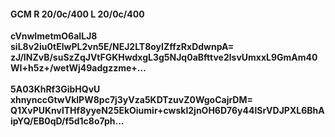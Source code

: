#### GCM R 20/0c/400 L 20/0c/400 
**cVnwImetmO6aILJ8**<br/>**siL8v2iu0tElwPL2vn5E/NEJ2LT8oyIZffzRxDdwnpA=**<br/>**zJ/INZvB/suSzZqJVtFGKHwdxgL3g5NJq0aBfttve2lsvUmxxL9GmAm40WI+h5z+/wetWj49adgzzme+...**<br/><br/> 
**5A03KhRf3GibHQvU**<br/>**xhnynccGtwVklPW8pc7j3yVza5KDTzuvZ0WgoCajrDM=**<br/>**Q1XvPUKnvlTHf8yyeN25EkOiumir+cwskl2jnOH6D76y44lSrVDJPXL6BhAipYQ/EB0qD/f5d1c8o7ph...**